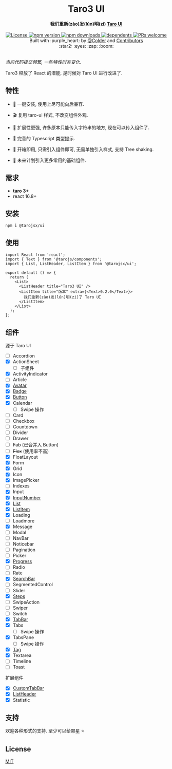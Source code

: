 <div align="center">
    <h1>Taro3 UI</h1>
</div>
<div align="center">
    <strong>我们重新(zào)发(lún)明(zi) <a href="https://github.com/NervJS/taro-ui" target="_blank">Taro UI</a></strong>
</div>

<br />

<div align="center">
    <a href="https://github.com/tarojsx/ui/blob/master/LICENSE">
        <img src="https://badgen.net/github/license/tarojsx/ui" alt="License" />
    </a>
    <a href="https://www.npmjs.com/package/@tarojsx/ui">
        <img src="https://badgen.net/npm/v/@tarojsx/ui" alt="npm version" />
    </a>
    <a href="https://www.npmjs.com/org/tarojsx">
        <img src="https://badgen.net/npm/dt/@tarojsx/ui" alt="npm downloads" />
    </a>
    <a href="https://github.com/tarojsx/ui/blob/master/package.json">
        <img src="https://badgen.net/github/dependents-pkg/tarojsx/ui" alt="dependents" />
    </a>
    <a href="http://makeapullrequest.com">
        <img src="https://badgen.net/badge/PRs/welcome/green" alt="PRs welcome" />
    </a>
</div>

<div align="center">
    Built with :purple_heart: by
    <a href="https://github.com/cncolder">@Colder</a> and
    <a href="https://github.com/tarojsx/ui/graphs/contributors">
        Contributors
    </a>
    <div align="center">
        :star2: :eyes: :zap: :boom:
    </div>
</div>

<br />

_当前代码提交频繁, 一些特性时有变化._

Taro3 释放了 React 的潜能, 是时候对 Taro UI 进行改进了.

## 特性

- :electric_plug: 一键安装, 使用上尽可能向后兼容.

- :clapper: 复用 taro-ui 样式, 不改变组件外观.

- :octopus: 扩展性更强, 许多原本只能传入字符串的地方, 现在可以传入组件了.

- :mag_right: 完善的 Typescript 类型提示.

- :gift: 开箱即用, 只需引入组件即可, 无需单独引入样式, 支持 Tree shaking.

- :telescope: 未来计划引入更多常用的基础组件.

## 需求

- **taro 3+**
- react 16.8+

## 安装

`npm i @tarojsx/ui`

## 使用

```tsx
import React from 'react';
import { Text } from '@tarojs/components';
import { List, ListHeader, ListItem } from '@tarojsx/ui';

export default () => {
  return (
    <List>
      <ListHeader title="Taro3 UI" />
      <ListItem title="版本" extra={<Text>0.2.0</Text>}>
        我们重新(zào)发(lún)明(zi)了 Taro UI
      </ListItem>
    </List>
  );
};
```

## 组件

源于 Taro UI

- [ ] Accordion
- [x] ActionSheet
  - [ ] 子组件
- [x] ActivityIndicator
- [ ] Article
- [x] [Avatar](./docs/components/Avatar.mdx)
- [x] [Badge](./docs/components/Badge.mdx)
- [x] [Button](./docs/components/Button.mdx)
- [x] Calendar
  - [ ] Swipe 操作
- [ ] Card
- [ ] Checkbox
- [ ] Countdown
- [ ] Divider
- [ ] Drawer
- [ ] ~~Fab~~ (已合并入 Button)
- [ ] ~~Flex~~ (使用率不高)
- [x] FloatLayout
- [x] Form
- [x] Grid
- [x] Icon
- [x] ImagePicker
- [ ] Indexes
- [x] Input
- [x] [InputNumber](./docs/components/InputNumber.mdx)
- [x] [List](./docs/components/List.mdx)
- [x] [ListItem](./docs/components/List.mdx)
- [x] Loading
- [ ] Loadmore
- [x] Message
- [ ] Modal
- [ ] NavBar
- [ ] Noticebar
- [ ] Pagination
- [ ] Picker
- [x] [Progress](./docs/components/Progress.mdx)
- [ ] Radio
- [ ] Rate
- [x] [SearchBar](./docs/components/SearchBar.mdx)
- [ ] SegmentedControl
- [ ] Slider
- [x] [Steps](./docs/components/Steps.mdx)
- [ ] SwipeAction
- [ ] Swiper
- [ ] Switch
- [x] [TabBar](./docs/components/TabBar.mdx)
- [x] Tabs
  - [ ] Swipe 操作
- [x] TabsPane
  - [ ] Swipe 操作
- [x] [Tag](./docs/components/Tag.mdx)
- [x] Textarea
- [ ] Timeline
- [ ] Toast

扩展组件

- [x] [CustomTabBar](./docs/components/CustomTabBar.mdx)
- [x] [ListHeader](./docs/components/List.mdx)
- [x] Statistic

## 支持

欢迎各种形式的支持. 至少可以给颗星 :star:

## License

[MIT](LICENSE)
